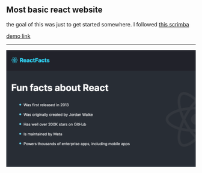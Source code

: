 ## Most basic react website



the goal of this was just to get started somewhere. 
I followed [this scrimba](https://v2.scrimba.com/learn-react-c0e)

[demo link](https://roberrini-firstreact.netlify.app/)

---

[![demo image](./images/readmeimg.png)](https://roberrini-firstreact.netlify.app/)



